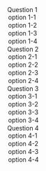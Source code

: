 <?xml version="1.0" encoding="UTF-8"?>
<questions>
    <question>
        <questionString>Question 1</questionString>
        <option>option 1-1</option>
        <option answer>option 1-2</option>
        <option>option 1-3</option>
        <option>option 1-4</option>
    </question>
    <question>
        <questionString>Question 2</questionString>
        <option>option 2-1</option>
        <option answer>option 2-2</option>
        <option>option 2-3</option>
        <option>option 2-4</option>
    </question>
    <question>
        <questionString>Question 3</questionString>
        <option>option 3-1</option>
        <option answer>option 3-2</option>
        <option>option 3-3</option>
        <option>option 3-4</option>
    </question>
    <question>
        <questionString>Question 4</questionString>
        <option>option 4-1</option>
        <option answer>option 4-2</option>
        <option>option 4-3</option>
        <option>option 4-4</option>
    </question>
</questions>

